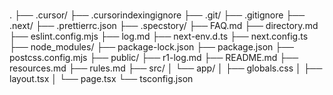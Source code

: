 \
.
├── .cursor/
├── .cursorindexingignore
├── .git/
├── .gitignore
├── .next/
├── .prettierrc.json
├── .specstory/
├── FAQ.md
├── directory.md
├── eslint.config.mjs
├── log.md
├── next-env.d.ts
├── next.config.ts
├── node_modules/
├── package-lock.json
├── package.json
├── postcss.config.mjs
├── public/
├── r1-log.md
├── README.md
├── resources.md
├── rules.md
├── src/
│   └── app/
│       ├── globals.css
│       ├── layout.tsx
│       └── page.tsx
└── tsconfig.json
